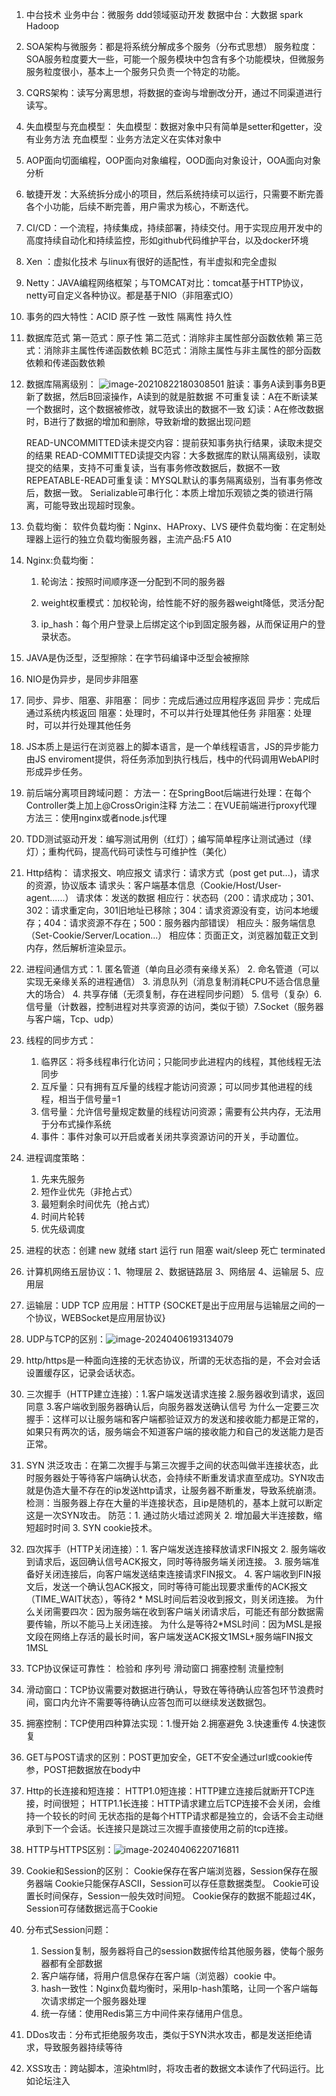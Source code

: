 1. 中台技术
   业务中台：微服务 ddd领域驱动开发
   数据中台：大数据 spark Hadoop

2. SOA架构与微服务：都是将系统分解成多个服务（分布式思想）
   服务粒度：SOA服务粒度要大一些，可能一个服务模块中包含有多个功能模块，但微服务服务粒度很小，基本上一个服务只负责一个特定的功能。

3. CQRS架构：读写分离思想，将数据的查询与增删改分开，通过不同渠道进行读写。

4. 失血模型与充血模型：
   失血模型：数据对象中只有简单是setter和getter，没有业务方法
   充血模型：业务方法定义在实体对象中

5. AOP面向切面编程，OOP面向对象编程，OOD面向对象设计，OOA面向对象分析

6. 敏捷开发：大系统拆分成小的项目，然后系统持续可以运行，只需要不断完善各个小功能，后续不断完善，用户需求为核心，不断迭代。

7. CI/CD：一个流程，持续集成，持续部署，持续交付。用于实现应用开发中的高度持续自动化和持续监控，形如github代码维护平台，以及docker环境

8. Xen ：虚拟化技术 与linux有很好的适配性，有半虚拟和完全虚拟

9. Netty：JAVA编程网络框架；与TOMCAT对比：tomcat基于HTTP协议，netty可自定义各种协议。都是基于NIO（非阻塞式IO）

10. 事务的四大特性：ACID 原子性 一致性 隔离性 持久性 

11. 数据库范式
    第一范式：原子性
    第二范式：消除非主属性部分函数依赖
    第三范式：消除非主属性传递函数依赖
    BC范式：消除主属性与非主属性的部分函数依赖和传递函数依赖

12. 数据库隔离级别：
    ![image-20210822180308501](https://camo.githubusercontent.com/a23e3685e5a71a44b686a9fbc4e6d908b1d842065a9c8d65b0e514f92a710614/687474703a2f2f626c6f672d696d672e636f6f6c73656e2e636e2f696d672f696d6167652d32303231303832323138303330383530312e706e67)
    脏读：事务A读到事务B更新了数据，然后B回滚操作，A读到的就是脏数据
    不可重复读：A在不断读某一个数据时，这个数据被修改，就导致读出的数据不一致
    幻读：A在修改数据时，B进行了数据的增加和删除，导致新增的数据出现问题

    READ-UNCOMMITTED读未提交内容：提前获知事务执行结果，读取未提交的结果
    READ-COMMITTED读提交内容：大多数据库的默认隔离级别，读取提交的结果，支持不可重复读，当有事务修改数据后，数据不一致
    REPEATABLE-READ可重复读：MYSQL默认的事务隔离级别，当有事务修改后，数据一致。
    Serializable可串行化：本质上增加乐观锁之类的锁进行隔离，可能导致出现超时现象。

13. 负载均衡：
    软件负载均衡：Nginx、HAProxy、LVS
    硬件负载均衡：在定制处理器上运行的独立负载均衡服务器，主流产品:F5 A10

14. Nginx:负载均衡：

    1. 轮询法：按照时间顺序逐一分配到不同的服务器

    2. weight权重模式：加权轮询，给性能不好的服务器weight降低，灵活分配
    3. ip_hash：每个用户登录上后绑定这个ip到固定服务器，从而保证用户的登录状态。

15. JAVA是伪泛型，泛型擦除：在字节码编译中泛型会被擦除

16. NIO是伪异步，是同步非阻塞

17. 同步、异步、阻塞、非阻塞：
    同步：完成后通过应用程序返回
    异步：完成后通过系统内核返回
    阻塞：处理时，不可以并行处理其他任务
    非阻塞：处理时，可以并行处理其他任务

18. JS本质上是运行在浏览器上的脚本语言，是一个单线程语言，JS的异步能力由JS enviroment提供，将任务添加到执行栈后，栈中的代码调用WebAPI时形成异步任务。

19. 前后端分离项目跨域问题：
    方法一：在SpringBoot后端进行处理：在每个Controller类上加上@CrossOrigin注释
    方法二：在VUE前端进行proxy代理
    方法三：使用nginx或者node.js代理

20. TDD测试驱动开发：编写测试用例（红灯）；编写简单程序让测试通过（绿灯）；重构代码，提高代码可读性与可维护性（美化）

21. Http结构：
    请求报文、响应报文
    请求行：请求方式（post get put...)，请求的资源，协议版本
    请求头：客户端基本信息（Cookie/Host/User-agent......）
    请求体：发送的数据
    相应行：状态码（200：请求成功；301、302：请求重定向，301旧地址已移除；304：请求资源没有变，访问本地缓存；404：请求资源不存在；500：服务器内部错误）
    相应头：服务端信息（Set-Cookie/Server/Location...）
    相应体：页面正文，浏览器加载正文到内存，然后解析渲染显示。

22. 进程间通信方式：1. 匿名管道（单向且必须有亲缘关系） 2. 命名管道（可以实现无亲缘关系的进程通信） 3. 消息队列（消息复制消耗CPU不适合信息量大的场合） 4. 共享存储（无须复制，存在进程同步问题） 5. 信号（复杂）6. 信号量（计数器，控制进程对共享资源的访问，类似于锁）7.Socket（服务器与客户端，Tcp、udp）

23. 线程的同步方式：

    1. 临界区：将多线程串行化访问；只能同步此进程内的线程，其他线程无法同步
    2. 互斥量：只有拥有互斥量的线程才能访问资源；可以同步其他进程的线程，相当于信号量=1
    3. 信号量：允许信号量规定数量的线程访问资源；需要有公共内存，无法用于分布式操作系统
    4. 事件：事件对象可以开启或者关闭共享资源访问的开关，手动置位。

24. 进程调度策略：

    1. 先来先服务
    2. 短作业优先（非抢占式）
    3. 最短剩余时间优先（抢占式）
    4. 时间片轮转
    5. 优先级调度

25. 进程的状态：创建 new 就绪 start 运行 run 阻塞 wait/sleep 死亡 terminated

26. 计算机网络五层协议：1、物理层 2、数据链路层 3、网络层 4、运输层 5、应用层

27. 运输层：UDP TCP 应用层：HTTP {SOCKET是出于应用层与运输层之间的一个协议，WEBSocket是应用层协议}

28. UDP与TCP的区别：![image-20240406193134079](C:\Users\韶光善良君\AppData\Roaming\Typora\typora-user-images\image-20240406193134079.png)

29. http/https是一种面向连接的无状态协议，所谓的无状态指的是，不会对会话设置缓存区，记录会话状态。

30. 三次握手（HTTP建立连接）：1.客户端发送请求连接 2.服务器收到请求，返回同意 3.客户端收到服务器确认后，向服务器发送确认信号
    为什么一定要三次握手：这样可以让服务端和客户端都验证双方的发送和接收能力都是正常的，如果只有两次的话，服务端会不知道客户端的接收能力和自己的发送能力是否正常。

31. SYN 洪泛攻击：在第二次握手与第三次握手之间的状态叫做半连接状态，此时服务器处于等待客户端确认状态，会持续不断重发请求直至成功。SYN攻击就是伪造大量不存在的ip发送http请求，让服务器不断重发，导致系统崩溃。
    检测：当服务器上存在大量的半连接状态，且ip是随机的，基本上就可以断定这是一次SYN攻击。
    防范：1. 通过防火墙过滤网关  2. 增加最大半连接数，缩短超时时间  3. SYN cookie技术。

32. 四次挥手（HTTP关闭连接）：1. 客户端发送连接释放请求FIN报文 2. 服务端收到请求后，返回确认信号ACK报文，同时等待服务端关闭连接。 3. 服务端准备好关闭连接后，向客户端发送结束连接请求FIN报文。 4. 客户端收到FIN报文后，发送一个确认包ACK报文，同时等待可能出现要求重传的ACK报文（TIME_WAIT状态），等待2 * MSL时间后若没收到报文，则关闭连接。
    为什么关闭需要四次：因为服务端在收到客户端关闭请求后，可能还有部分数据需要传输，所以不能马上关闭连接。
    为什么是等待2*MSL时间：因为MSL是报文段在网络上存活的最长时间，客户端发送ACK报文1MSL+服务端FIN报文1MSL

33. TCP协议保证可靠性：
    检验和     序列号        滑动窗口         拥塞控制        流量控制

34. 滑动窗口：TCP协议需要对数据进行确认，导致在等待确认应答包环节浪费时间，窗口内允许不需要等待确认应答包而可以继续发送数据包。

35. 拥塞控制：TCP使用四种算法实现：1.慢开始 2.拥塞避免 3.快速重传 4.快速恢复

36. GET与POST请求的区别：POST更加安全，GET不安全通过url或cookie传参，POST把数据放在body中

37. Http的长连接和短连接：
    HTTP1.0短连接：HTTP建立连接后就断开TCP连接，时间很短；
    HTTP1.1长连接：HTTP请求建立后TCP连接不会关闭，会维持一个较长的时间
    无状态指的是每个HTTP请求都是独立的，会话不会主动继承到下一个会话。长连接只是跳过三次握手直接使用之前的tcp连接。

38. HTTP与HTTPS区别：![image-20240406220716811](C:\Users\韶光善良君\AppData\Roaming\Typora\typora-user-images\image-20240406220716811.png)

39. Cookie和Session的区别：
    Cookie保存在客户端浏览器，Session保存在服务器端
    Cookie只能保存ASCII，Session可以存任意数据类型。
    Cookie可设置长时间保存，Session一般失效时间短。
    Cookie保存的数据不能超过4K，Session可存储数据远高于Cookie

40. 分布式Session问题：

    1. Session复制，服务器将自己的session数据传给其他服务器，使每个服务器都有全部数据
    2. 客户端存储，将用户信息保存在客户端（浏览器）cookie 中。
    3. hash一致性：Nginx负载均衡时，采用Ip-hash策略，让同一个客户端每次请求绑定一个服务器处理
    4. 统一存储：使用Redis第三方中间件来存储用户信息。

41. DDos攻击：分布式拒绝服务攻击，类似于SYN洪水攻击，都是发送拒绝请求，导致服务器持续等待

42. XSS攻击：跨站脚本，渲染html时，将攻击者的数据文本读作了代码运行。比如论坛注入<script>标签

43. SQL注入：用户在输入字段加入SQL语句，导致数据库信息泄露。
    避免方法：限制数据库权限、对进入数据库的特殊字符进行转义处理、提供参数化查询接口，不要直接使用原生SQL

